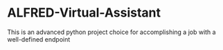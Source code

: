 # ALFRED-Virtual-Assistant
This is an advanced python project choice for accomplishing a job with a  well-defined endpoint
